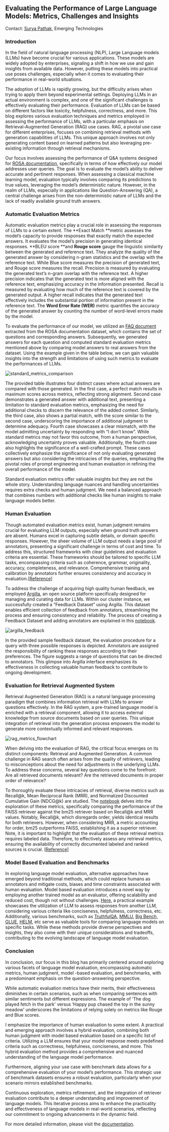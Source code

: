 ## Evaluating the Performance of Large Language Models: Metrics, Challenges and Insights

Contact: [Surya Pathak](supathak@redhat.com), Emerging Technologies

### Introduction

In the field of natural language processing (NLP), Large Language models (LLMs) have become crucial for various applications. These models are widely adopted by enterprises, signaling a shift in how we use and gain insights from available data. However, putting these models into practical use poses challenges, especially when it comes to evaluating their performance in real-world situations.

The adoption of LLMs is rapidly growing, but the difficulty arises when trying to apply them beyond experimental settings. Deploying LLMs in an actual environment is complex, and one of the significant challenges is effectively evaluating their performance. Evaluation of LLMs can be based on different factors like toxicity, helpfulness, correctness, and more. This blog explores various evaluation techniques and metrics employed in assessing the performance of LLMs, with a particular emphasis on Retrieval-Augmented Generation (RAG) use cases. RAG, a pivotal use case for different enterprises, focuses on combining retrieval methods with generation capabilities of LLMs. This unique approach involves not only generating content based on learned patterns but also leveraging pre-existing information through retrieval mechanisms.

Our focus involves assessing the performance of Q&A systems designed for [ROSA documentation](https://github.com/redhat-et/foundation-models-for-documentation), specifically in terms of how effectively our model addresses user queries. The goal is to evaluate the model’s ability to deliver accurate and pertinent responses. When assessing a classical machine learning model, evaluation typically involves comparing its predictions to true values, leveraging the model’s deterministic nature. However, in the realm of LLMs, especially in applications like Question-Answering (QA), a central challenge arises from the non-deterministic nature of LLMs and the lack of readily available ground truth answers. 


### Automatic Evaluation Metrics

Automatic evaluation metrics play a crucial role in assessing the responses of LLMs to a certain extent. The **Exact Match **metric assesses the model’s capacity to provide responses that exactly match the expected answers. It evaluates the model’s precision in generating identical responses. **BLEU score **and **Rouge score** gauge the linguistic similarity between the generated and reference text. They analyze the quality of the generated answer by considering n-gram statistics and the overlap with the reference text. While Blue score measures the precision of generated text, and Rouge score measures the recall. Precision is measured by evaluating the generated text’s n-gram overlap with the reference text. A higher precision indicates that the generated text is more aligned with the reference text, emphasizing accuracy in the information presented. Recall is measured by evaluating how much of the reference text is covered by the generated output. A higher recall indicates that the generated text effectively includes the substantial portion of information present in the reference text. The **Word Error Rate (WER)** metric quantifies the  accuracy of the generated answer by counting the number of word-level errors made by the model.

To evaluate the performance of our model, we utilized an [FAQ document](https://github.com/redhat-et/foundation-models-for-documentation/blob/master/data/external/rosaworkshop/14-faq.md) extracted from the ROSA documentation dataset, which contains the set of questions and corresponding answers. Subsequently, we generated answers for each question and computed standard evaluation metrics mentioned above by comparing model answers to real answers from the dataset. Using the example given in the table below, we can gain valuable insights into the strength and limitations of using such metrics to evaluate the performances of LLMs.


![standard_metrics_comparison](standard_metrics_comparison.png "image_tooltip")


The provided table illustrates four distinct cases where actual answers are compared with those generated. In the first case, a perfect match results in maximum scores across metrics, reflecting strong alignment. Second case demonstrates a generated answer with additional text, presenting a limitation to standard evaluation metrics, emphasizing the need for additional checks to discern the relevance of the added context. Similarly, the third case, also shows a partial match, with the score similar to the second case, underscoring the importance of additional judgment to determine adequacy. Fourth case showcases a clear mismatch, with the model admitting uncertainty by responding with “I don’t know”. While standard metrics may not favor this outcome, from a human perspective, acknowledging uncertainty proves valuable. Additionally, the fourth case also highlights the significance of a well-crafted prompt. These cases collectively emphasize the significance of not only evaluating generated answers but also considering the intricacies of the queries, emphasizing the pivotal roles of prompt engineering and human evaluation in refining the overall performance of the model.

Standard evaluation metrics offer valuable insights but they are not the whole story. Understanding language nuances and handling uncertainties requires extra checks and human judgment. We need a balanced approach that combines numbers with additional checks like human insights to make language models better. 


### Human Evaluation

Though automated evaluation metrics exist, human judgment remains crucial for evaluating LLM outputs, especially when ground truth answers are absent. Humans excel in capturing subtle details, or  domain specific responses. However, the sheer volume of LLM output needs a large pool of annotators, presenting a significant challenge in terms of cost and time. To address this, structured frameworks with clear guidelines and evaluation criteria are essential. These frameworks should be tailored to specific LLM tasks, encompassing criteria such as coherence, grammar, originality, accuracy, completeness, and relevance. Comprehensive training and calibration by annotators further ensures consistency and accuracy in evaluation.[[Reference](https://www.sciencedirect.com/science/article/pii/S088523082030084X?ref=pdf_download&fr=RR-2&rr=7dd874f85ff91592)]

To address the challenge of acquiring high quality human feedback, we employed [Argilla](https://argilla.io/), an open source platform specifically  designed for managing and curating data for LLMs. Within our cluster instance, we successfully created a “Feedback Dataset” using Argilla. This dataset enables efficient collection of feedback from annotators, streamlining the process and ensuring consistency and reliability. The process of creating a Feedback Dataset and adding annotators are explained in this [notebook](https://github.com/redhat-et/foundation-models-for-documentation/blob/master/notebooks/feedback/Collect-application-feedback-using-Argilla.ipynb). 

![argilla_feedback](argilla_feedback.png "image_tooltip")


In the provided sample feedback dataset, the evaluation procedure for a query with three possible responses is depicted. Annotators are assigned the responsibility of ranking these responses according to their preferences. The figure suggests a range of questions that can be directed to annotators. This glimpse into Argilla interface emphasizes its effectiveness in collecting valuable human feedback to contribute to ongoing development. 


### Evaluation for Retrieval Augmented System

Retrieval Augmented Generation (RAG) is a natural language processing paradigm that combines information retrieval with LLMs to answer questions effectively. In the RAG system, a pre-trained language model is enriched with a retrieval component, allowing it to access external knowledge from source documents based on user queries. This unique integration of retrieval into the generation process empowers the model to generate more contextually informed and relevant responses. 



![rag_metrics_flowchart](rag_metrics_flowchart.png "image_tooltip")


When delving into the evaluation of RAG, the critical focus emerges on its distinct components: Retrieval and Augmented Generation. A common challenge in RAG search often arises from the quality of retrievers, leading to misconceptions about the need for adjustments in the underlying LLMs. To address these concerns, several key questions come to the forefront: Are all retrieved documents relevant? Are the retrieved documents in proper order of relevance? 

To thoroughly evaluate these intricacies of retrieval, diverse metrics such as Recall@k, Mean Reciprocal Rank (MRR), and Normalized Discounted Cumulative Gain (NDCG@k) are studied. The [notebook](https://github.com/suppathak/foundation-models-for-documentation/blob/retrieve/notebooks/retriever-evaluation.ipynb) delves into the exploration of these metrics, specifically comparing the performance of the FAISS retriever against the bm25 retriever based on Recall@k and MRR values. Notably, Recall@k, which disregards order, yields identical results for both retrievers. However, when considering MRR, a metric accounting for order, bm25 outperforms FAISS, establishing it as a superior retriever. Note, it is important to highlight that the evaluation of these retrieval metrics requires labeled data. Therefore, to effectively assess any retrieval metrics, ensuring the availability of correctly documented labeled and ranked sources is crucial. [[Reference](https://github.com/suppathak/foundation-models-for-documentation/blob/retrieve/notebooks/retriever-evaluation.ipynb)]


### Model Based Evaluation and Benchmarks

In exploring language model evaluation, alternative approaches have emerged beyond traditional methods, which could replace humans as annotators and mitigate costs, biases and time constraints associated with human evaluation. Model based evaluation introduces a novel way by employing another trained model as an evaluator, offering scalability and reduced cost, though not without challenges. [Here](https://github.com/suppathak/foundation-models-for-documentation/blob/langeval/notebooks/langchain-evaluation.ipynb), a practical example showcases the utilization of LLM to assess responses from another LLM, considering various criteria like conciseness, helpfulness, correctness, etc.  Additionally, various benchmarks, such as [TruthfulQA](https://github.com/sylinrl/TruthfulQA), [MMLU](https://arxiv.org/abs/2009.03300), [Big Bench,](https://deepgram.com/learn/big-bench-llm-benchmark-guide) [GLUE](https://gluebenchmark.com/), [HELM](https://crfm.stanford.edu/helm/latest/), etc serve as valuable tools for comparing language models on specific tasks. While these methods provide diverse perspectives and insights, they also come with their unique considerations and tradeoffs, contributing to the evolving landscape of language model evaluation. 


### Conclusion

In conclusion, our focus in this blog has primarily centered around exploring various facets of language model evaluation, encompassing automatic metrics, human judgment, model -based evaluation, and benchmarks, with a predominant emphasis on the question-answering perspective.

While automatic evaluation metrics have their merits, their effectiveness diminishes in certain scenarios, such as when comparing sentences with similar sentiments but different expressions. The example of ‘The dog played fetch in the park' versus ‘Happy pup chased the toy in the sunny meadow’ underscores the limitations of relying solely on metrics like Rouge and Blue scores. 

I emphasize the importance of human evaluation to some extent. A practical and emerging approach involves a hybrid evaluation, combining both human judgment with model based evaluation based on a specific list of criteria. Utilizing a LLM ensures that your model response meets predefined criteria such as correctness, helpfulness, conciseness, and more. This hybrid evaluation method provides a comprehensive and nuanced understanding of the language model performance. 

Furthermore, aligning your use case with benchmark data allows for a comprehensive evaluation of your model’s performance. This strategic use of benchmark datasets ensures a robust evaluation, particularly when your scenario mirrors established benchmarks. 

Continuous exploration, metrics refinement, and the integration of retriever evaluation contribute to a deeper understanding and improvement of language models. This iterative process aims to enhance the practicality and effectiveness of language models in real-world scenarios, reflecting our commitment to ongoing advancements in the dynamic field.

For more detailed information, please visit the [documentation](https://github.com/redhat-et/foundation-models-for-documentation). 
